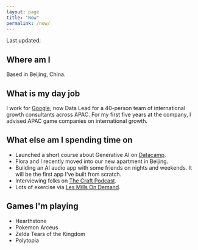 ```yaml
---
layout: page
title: "Now"
permalink: /now/
---
```


Last updated:  <span id="lastUpdated"></span>

## Where am I

Based in Beijing, China.

## What is my day job

I work for [Google](https://about.google/), now Data Lead for a 40-person team of international growth consultants across APAC. For my first five years at the company, I advised APAC game companies on international growth.

## What else am I spending time on

- Launched a short course about Generative AI on [Datacamp](https://www.datacamp.com/).
- Flora and I recently moved into our new apartment in Beijing.
- Building an AI audio app with some friends on nights and weekends. It will be the first app I've built from scratch.
- Interviewing folks on [The Craft Podcast](https://www.youtube.com/@thecraftpodcast).
- Lots of exercise via [Les Mills On Demand](https://www.lesmills.com/ondemand/).

## Games I'm playing

- Hearthstone
- Pokemon Arceus
- Zelda Tears of the Kingdom
- Polytopia

<!-- Conway's Game of Life Footer Visualization -->
<canvas id="game"></canvas>
<script>
  // Create the lastUpdated variable
  var lastModified = new Date(document.lastModified);
  var options = { month: 'long', year: 'numeric' };
  document.getElementById('lastUpdated').textContent = lastModified.toLocaleDateString('en-US', options);
  // Get a reference to the canvas element
  const canvas = document.getElementById('game');
  const ctx = canvas.getContext('2d');
  canvas.width = window.innerWidth;
  canvas.height = 100;
  // canvas.style.position = "fixed"; // This will make it stick to the footer of the window
  canvas.style.position = "absolute"; // This will make it stick to the footer of the page
  canvas.style.bottom = "0";
  canvas.style.left = "0";
  // Update the width of the canvas whenever the window is resized
  window.onresize = function() {
    canvas.width = window.innerWidth;
  };
  // Define the dimensions of the grid
  const width = canvas.width;
  const height = canvas.height;
  const cellSize = 5;
  // Initialize the grid with random values
  let grid = new Array(height);
  for (let i = 0; i < height; i++) {
    grid[i] = new Array(width);
    for (let j = 0; j < width; j++) {
      grid[i][j] = Math.round(Math.random());
    }
  }
  // This function counts the number of alive neighbors of a given cell
  function countAliveNeighbors(grid, x, y) {
    let count = 0;
    for (let i = -1; i <= 1; i++) {
      for (let j = -1; j <= 1; j++) {
        if (i === 0 && j === 0) continue;
        if (x + i >= 0 && x + i < height && y + j >= 0 && y + j < width) {
          count += grid[x + i][y + j];
        }
      }
    }
    return count;
  }
  // This function updates the grid according to the rules of the game
  function update(grid) {
    let newGrid = new Array(height);
    for (let i = 0; i < height; i++) {
      newGrid[i] = new Array(width);
    }
    for (let i = 0; i < height; i++) {
      for (let j = 0; j < width; j++) {
        let aliveNeighbors = countAliveNeighbors(grid, i, j);
        if (grid[i][j] === 0 && aliveNeighbors === 3) {
          // Any dead cell with exactly 3 live neighbors becomes a live cell
          newGrid[i][j] = 1;
        } else if (grid[i][j] === 1 && (aliveNeighbors < 2 || aliveNeighbors > 3)) {
          // Any live cell with fewer than two live neighbors dies (underpopulation)
          // Any live cell with more than three live neighbors dies (overcrowding)
          newGrid[i][j] = 0;
        } else {
          // All other cells remain the same
          newGrid[i][j] = grid[i][j];
        }
      }
    }
    return newGrid;
  }
  // This function draws the grid and the cells on the canvas
  function draw(grid) {
    // Clear the canvas
    ctx.clearRect(0, 0, canvas.width, canvas.height);
    // Draw the cells
    for (let i = 0; i < height; i++) {
        for (let j = 0; j < width; j++) {
            if (grid[i][j] === 1) {
                ctx.fillStyle
                // Set the fill color to black
                ctx.fillStyle = '#E5E4E2';
                // Calculate the coordinates of the cell
                let x = j * cellSize;
                let y = i * cellSize;
                // Draw a filled rectangle at the calculated coordinates
                ctx.fillRect(x, y, cellSize, cellSize);
            }
        }
    }
  }
  // This function animates the game by calling the draw function at a regular interval
  function animate() {
      // Update the grid
      grid = update(grid);
      // Draw the grid
      draw(grid);
      // Wait 100 milliseconds before printing the grid
      setTimeout(function() {
          // Request the next animation frame
          requestAnimationFrame(animate);
      }, 500);
  }
  // Start the animation
  requestAnimationFrame(animate);
</script>
